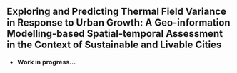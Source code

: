 ## Exploring and Predicting Thermal Field Variance in Response to Urban Growth: A Geo-information Modelling-based Spatial-temporal Assessment in the Context of Sustainable and Livable Cities

- **Work in progress...**